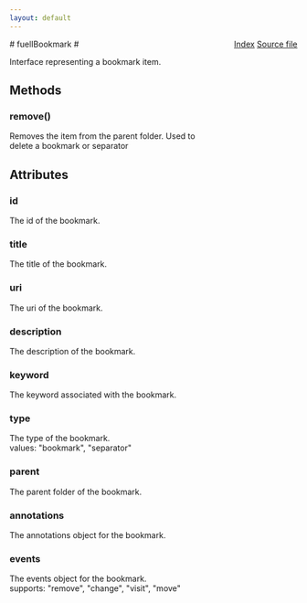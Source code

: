 ```yaml
---
layout: default
---
```

<div class='links' style='float:right'><a href="../index.html">Index</a>
<a href="http://dxr.mozilla.org/mozilla-central/source/browser/fuel/fuelIApplication.idl">Source file</a>
</div>
# fuelIBookmark #
  
Interface representing a bookmark item.  
  

## Methods ##

### remove() ###
  
Removes the item from the parent folder. Used to  
delete a bookmark or separator  
  

## Attributes ##

### id ###
  
The id of the bookmark.  
  

### title ###
  
The title of the bookmark.  
  

### uri ###
  
The uri of the bookmark.  
  

### description ###
  
The description of the bookmark.  
  

### keyword ###
  
The keyword associated with the bookmark.  
  

### type ###
  
The type of the bookmark.  
values: "bookmark", "separator"  
  

### parent ###
  
The parent folder of the bookmark.  
  

### annotations ###
  
The annotations object for the bookmark.  
  

### events ###
  
The events object for the bookmark.  
supports: "remove", "change", "visit", "move"  
  
